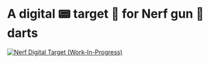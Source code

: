 # A digital :pager: target :dart: for Nerf gun :gun: darts

[![Nerf Digital Target (Work-In-Progress)](http://img.youtube.com/vi/FRkOJmAujnU/0.jpg)](http://www.youtube.com/watch?v=FRkOJmAujnU "Nerf Digital Target (Work-In-Progress)")
